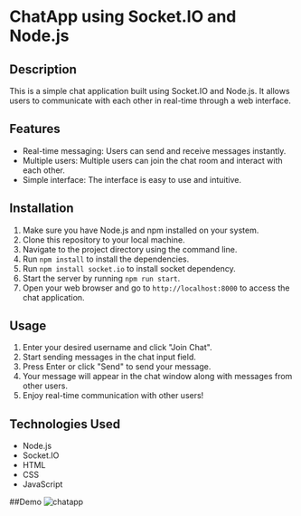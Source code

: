 # ChatApp using Socket.IO and Node.js

## Description
This is a simple chat application built using Socket.IO and Node.js. It allows users to communicate with each other in real-time through a web interface.

## Features
- Real-time messaging: Users can send and receive messages instantly.
- Multiple users: Multiple users can join the chat room and interact with each other.
- Simple interface: The interface is easy to use and intuitive.

## Installation
1. Make sure you have Node.js and npm installed on your system.
2. Clone this repository to your local machine.
3. Navigate to the project directory using the command line.
4. Run `npm install` to install the dependencies.
5. Run `npm install socket.io` to install socket dependency.
6. Start the server by running `npm run start`.
7. Open your web browser and go to `http://localhost:8000` to access the chat application.

## Usage
1. Enter your desired username and click "Join Chat".
2. Start sending messages in the chat input field.
3. Press Enter or click "Send" to send your message.
4. Your message will appear in the chat window along with messages from other users.
5. Enjoy real-time communication with other users!

## Technologies Used
- Node.js
- Socket.IO
- HTML
- CSS
- JavaScript

##Demo
![chatapp](https://github.com/Gagandeep-sehjal/Chatapp-socket.io-nodejs/assets/83236527/02cb060b-7553-426b-824d-2debcd2b74f5)

